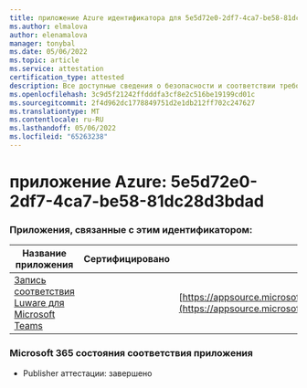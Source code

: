 ```yaml
---
title: приложение Azure идентификатора для 5e5d72e0-2df7-4ca7-be58-81dc28d3bdad
ms.author: elmalova
author: elenamalova
manager: tonybal
ms.date: 05/06/2022
ms.topic: article
ms.service: attestation
certification_type: attested
description: Все доступные сведения о безопасности и соответствии требованиям для 5e5d72e0-2df7-4ca7-be58-81dc28d3bdad.
ms.openlocfilehash: 3c9d5f21242ffdddfa3cf8e2c516be19199cd01c
ms.sourcegitcommit: 2f4d962dc1778849751d2e1db212ff702c247627
ms.translationtype: MT
ms.contentlocale: ru-RU
ms.lasthandoff: 05/06/2022
ms.locfileid: "65263238"
---
```

# <a name="azure-app-id-5e5d72e0-2df7-4ca7-be58-81dc28d3bdad"></a>приложение Azure: 5e5d72e0-2df7-4ca7-be58-81dc28d3bdad


### <a name="apps-associated-with-this-id"></a>Приложения, связанные с этим идентификатором:
| **Название приложения** | **Сертифицировано** | **Просмотр в AppSource** |
|--------------|---------------|-----------------------|
| [Запись соответствия Luware для Microsoft Teams](../forward/luwareagzurich.recording_azure_marketplace.md) |  | [https://appsource.microsoft.com/product/office/luwareagzurich.recording_azure_marketplace](https://appsource.microsoft.com/product/office/luwareagzurich.recording_azure_marketplace) |

### <a name="microsoft-365-app-compliance-status"></a>Microsoft 365 состояния соответствия приложения
- Publisher аттестации: завершено

